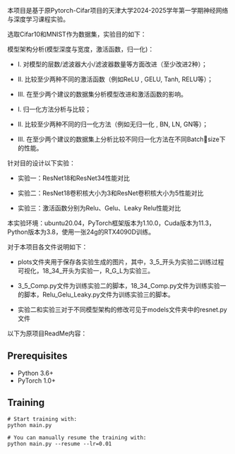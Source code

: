 本项目是基于原Pytorch-Cifar项目的天津大学2024-2025学年第一学期神经网络与深度学习课程实验。

选取Cifar10和MNIST作为数据集，实验目的如下：

模型架构分析(模型深度与宽度，激活函数，归一化)：

- I. 对模型的层数/滤波器大小/滤波器数量等方面改进（至少改进2种）；

- II. 比较至少两种不同的激活函数（例如ReLU , GELU, Tanh, RELU等）；

- III. 在至少两个建议的数据集分析模型改进和激活函数的影响。

- I. 归一化方法分析与比较；

- II. 比较至少两种不同的归一化方法（例如无归一化 , BN, LN, GN等）；

- III. 在至少两个建议的数据集上分析比较不同归一化方法在不同Batchsize下的性能。

针对目的设计以下实验：

- 实验一：ResNet18和ResNet34性能对比

- 实验二：ResNet18卷积核大小为3和ResNet卷积核大小为5性能对比

- 实验三：激活函数分别为Relu、Gelu、Leaky Relu性能对比

本实验环境：ubuntu20.04，PyTorch框架版本为1.10.0，Cuda版本为11.3，Python版本为3.8，使用一张24g的RTX4090D训练。

对于本项目各文件说明如下：

- plots文件夹用于保存各实验生成的图片，其中，3_5_开头为实验二训练过程可视化，18_34_开头为实验一，R_G_L为实验三。

- 3_5_Comp.py文件为训练实验二的脚本，18_34_Comp.py文件为训练实验一的脚本，Relu_Gelu_Leaky.py文件为训练实验三的脚本。

- 实验二和实验三对于不同模型架构的修改可见于models文件夹中的resnet.py文件

以下为原项目ReadMe内容：

## Prerequisites
- Python 3.6+
- PyTorch 1.0+

## Training
```
# Start training with: 
python main.py

# You can manually resume the training with: 
python main.py --resume --lr=0.01


